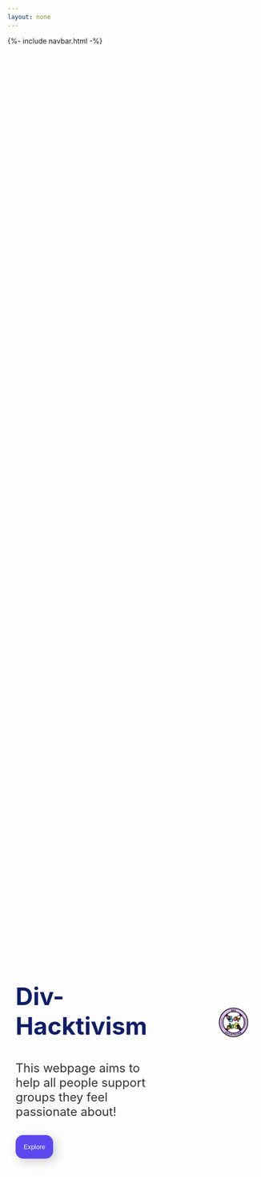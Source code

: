 ```yaml
---
layout: none
---
```

{%- include navbar.html -%}

<style>
    @import url('https://fonts.googleapis.com/css2?family=Montserrat:wght@500&family=Poppins:wght@400;500;600;700&display=swap');

    :root {
        --primary-color: #5c48ee;
        --primary-color-dark: #0f1e6a;
        --secondary-color: #f9fafe;
        --text-color: #333333;
        --white: #ffffff;
        --max-width: 1400px;
    }

    .container {
        max-width: var(--max-width);
        margin: auto;
        padding: 1rem;
        min-height: calc(100vh - 100px);
        display: grid;
        grid-template-columns: repeat(2, 1fr);
        gap:5rem;
    }

    .content_container {
        display: flex;
        flex-direction: column;
        justify-content: center;
    }

    .content_container h1{
        font-size: 3rem;
        font-weight: 400;
        line-height 3.5rem;
        color: var(--primary-color-dark);
        margin-bottom: 1rem;
    }

    .heading_1{
        font-weight: 700;
        font-size: 70;
    }

    .heading_2{
        font-weight: 700;
        color: var(--primary-color);
    }

    .content_container p{
        font-size: 1.5rem;
        color: var(--text-color);
        margin-bottom: 2rem;
    }

    .content_container button {
        width: fit-content;
        padding: 1rem;
        font-size: .8rem;
        white-space: nowrap;
        background-color: var(--primary-color);
        color: var(--white);
        outline: none;
        border: none;
        border-radius: 15px; 
        box-shadow: 5px 5px 20px rgba(0,0,0,0.2);
        transition: .3s;
        cursor:pointer;
    }

    .content_container button:hover {
        background-color: var(--primary-color-dark);
    }

    .image_container {
        position: center;
        display: grid;
        grid-template-columns: repeat(2, 1fr);
        gap: 2rem;
        place-content: center;
    }

    .image_container img {
        width: 170%;
        max-width: 1000px;
        margin: auto;
        margin-top: 75px;
        margin-left: 50px;
        border-radius: 10px;
    }

    .image_container img:nth-child(1){
        transform: translateY(-70px);
        
    }

    .explore-btn {
        text-decoration: none;
        color: white;
    }
</style>

<html>
    <body>
        <section class="container">
            <div class="content_container">
                <h1>
                    <br>
                    <span class="heading_1">Div-Hacktivism</span><br>
                </h1>
                <p>
                    This webpage aims to help all people support groups they feel passionate about!
                </p>
                <button><a class="explore-btn" href="{{ site.baseurl }}/home">Explore</a></button>
            </div>
            <div class="image_container">
                <img src="images/logo.png" alt="image1" width="100">
            </div>
        </section>
    </body>
</html>
